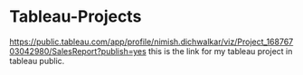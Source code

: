 # Tableau-Projects
https://public.tableau.com/app/profile/nimish.dichwalkar/viz/Project_16876703042980/SalesReport?publish=yes
this is the link for my tableau project in tableau public.
